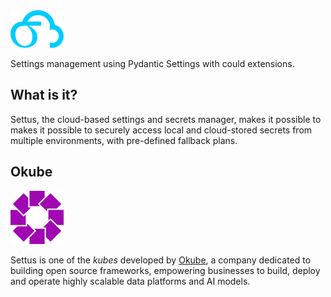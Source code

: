 
<img src="images/logo_sb.png" alt="settus logo" width="85"/>

Settings management using Pydantic Settings with could extensions.


## What is it?
Settus, the cloud-based settings and secrets manager, makes it possible to makes it possible to securely access local and cloud-stored secrets from multiple environments, with pre-defined fallback plans.


## Okube
<img src="images/okube.png" alt="okube logo" width="85"/>

Settus is one of the *kubes* developed by [Okube](https://www.okube.ai), a company dedicated to building open source frameworks, empowering businesses to build, deploy and operate highly scalable data platforms and AI models.